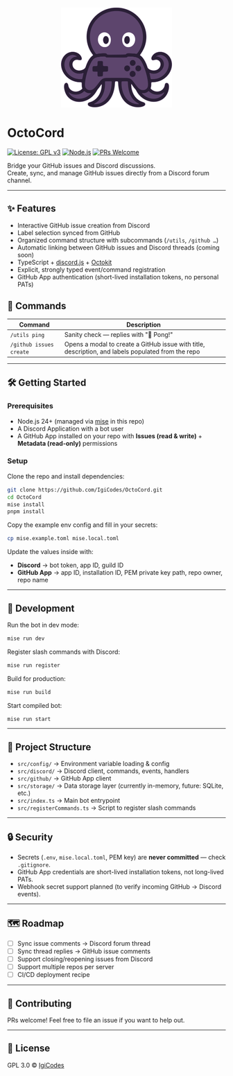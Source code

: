 <p align="center">
  <img src="./assets/OctoCord-logo.svg" alt="OctoCord Logo" width="256"/>
</p>

# OctoCord

[![License: GPL v3](https://img.shields.io/badge/License-GPLv3-blue.svg)](LICENSE)
[![Node.js](https://img.shields.io/badge/node-%3E%3D24-green.svg)](https://nodejs.org/)
[![PRs Welcome](https://img.shields.io/badge/PRs-welcome-brightgreen.svg)](https://github.com/IgiCodes/OctoCord/pulls)

Bridge your GitHub issues and Discord discussions.  
Create, sync, and manage GitHub issues directly from a Discord forum channel.  

---

## ✨ Features

- Interactive GitHub issue creation from Discord  
- Label selection synced from GitHub  
- Organized command structure with subcommands (`/utils`, `/github …`)  
- Automatic linking between GitHub issues and Discord threads (coming soon)  
- TypeScript + [discord.js](https://github.com/discordjs/discord.js) + [Octokit](https://github.com/octokit/rest.js)  
- Explicit, strongly typed event/command registration  
- GitHub App authentication (short-lived installation tokens, no personal PATs)

## 📜 Commands

| Command                | Description                                        |
|-------------------------|----------------------------------------------------|
| `/utils ping`          | Sanity check — replies with "🏓 Pong!"             |
| `/github issues create` | Opens a modal to create a GitHub issue with title, description, and labels populated from the repo |

---

## 🛠️ Getting Started

### Prerequisites
- Node.js 24+ (managed via [mise](https://mise.jdx.dev/) in this repo)  
- A Discord Application with a bot user  
- A GitHub App installed on your repo with **Issues (read & write)** + **Metadata (read-only)** permissions  

### Setup

Clone the repo and install dependencies:

```sh
git clone https://github.com/IgiCodes/OctoCord.git
cd OctoCord
mise install
pnpm install
```

Copy the example env config and fill in your secrets:

```sh
cp mise.example.toml mise.local.toml
```

Update the values inside with:
- **Discord** → bot token, app ID, guild ID  
- **GitHub App** → app ID, installation ID, PEM private key path, repo owner, repo name  

---

## 🚀 Development

Run the bot in dev mode:

```sh
mise run dev
```

Register slash commands with Discord:

```sh
mise run register
```

Build for production:

```sh
mise run build
```

Start compiled bot:

```sh
mise run start
```

---

## 📂 Project Structure

- `src/config/` → Environment variable loading & config  
- `src/discord/` → Discord client, commands, events, handlers  
- `src/github/` → GitHub App client  
- `src/storage/` → Data storage layer (currently in-memory, future: SQLite, etc.)
- `src/index.ts` → Main bot entrypoint  
- `src/registerCommands.ts` → Script to register slash commands

---

## 🔒 Security

- Secrets (`.env`, `mise.local.toml`, PEM key) are **never committed** — check `.gitignore`.  
- GitHub App credentials are short-lived installation tokens, not long-lived PATs.  
- Webhook secret support planned (to verify incoming GitHub → Discord events).  

---

## 🗺️ Roadmap

- [ ] Sync issue comments → Discord forum thread  
- [ ] Sync thread replies → GitHub issue comments  
- [ ] Support closing/reopening issues from Discord  
- [ ] Support multiple repos per server  
- [ ] CI/CD deployment recipe  

---

## 🤝 Contributing

PRs welcome! Feel free to file an issue if you want to help out.  

---

## 📜 License

GPL 3.0 © [IgiCodes](https://github.com/IgiCodes)  
